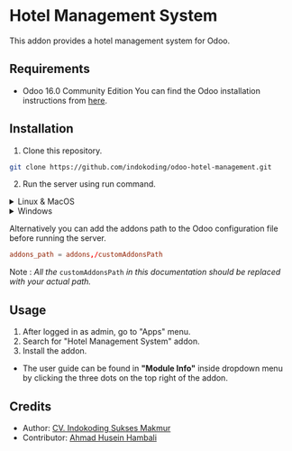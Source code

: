 # Hotel Management System

This addon provides a hotel management system for Odoo.

## Requirements

- Odoo 16.0 Community Edition
You can find the Odoo installation instructions from [here](https://www.odoo.com/documentation/16.0/administration/install/source.html).

## Installation

1. Clone this repository.
```bash
git clone https://github.com/indokoding/odoo-hotel-management.git
```

2. Run the server using run command.
<details>
    <summary>Linux & MacOS</summary>

        cd /CommunityPath
        python3 odoo-bin --addons-path=addons,/customAddonsPath -d mydb
</details>
<details>
    <summary>Windows</summary>
    
        cd CommunityPath/
        python odoo-bin -r dbuser -w dbpassword --addons-path=addons,customAddonsPath -d mydb
</details>

Alternatively you can add the addons path to the Odoo configuration file before running the server.
```conf
addons_path = addons,/customAddonsPath
```
Note : _All the_ `customAddonsPath` _in this documentation should be replaced with your actual path._

## Usage

1. After logged in as admin, go to "Apps" menu.
2. Search for "Hotel Management System" addon.
3. Install the addon.
* The user guide can be found in **"Module Info"** inside dropdown menu by clicking the three dots on the top right of the addon.

## Credits

- Author: [CV. Indokoding Sukses Makmur](https://indokoding.com)
- Contributor: [Ahmad Husein Hambali](https://github.com/ucencode)
